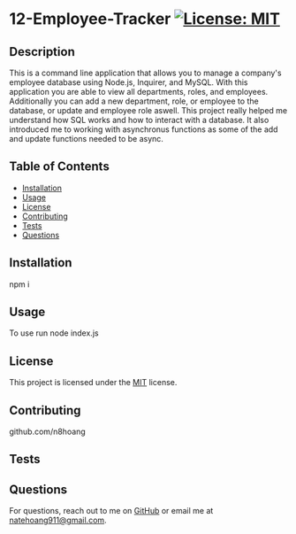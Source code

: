 # 12-Employee-Tracker [![License: MIT](https://img.shields.io/badge/License-MIT-yellow.svg)](https://opensource.org/licenses/MIT)

## Description

This is a command line application that allows you to manage a company's employee database using Node.js, Inquirer, and MySQL.  With this application you are able to view all departments, roles, and employees. Additionally you can add a new department, role, or employee to the database, or update and employee role aswell. This project really helped me understand how SQL works and how to interact with a database. It also introduced me to working with asynchronus functions as some of the add and update functions needed to be async.

## Table of Contents

- [Installation](#installation)
- [Usage](#usage)
- [License](#license)
- [Contributing](#contributing)
- [Tests](#tests)
- [Questions](#questions)

## Installation

npm i

## Usage

To use run node index.js

## License

This project is licensed under the [MIT](https://opensource.org/licenses/MIT) license.

## Contributing

github.com/n8hoang

## Tests



## Questions

For questions, reach out to me on [GitHub](https://github.com/n8hoang) or email me at natehoang911@gmail.com.
